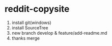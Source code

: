 # reddit-copysite

1. install git(windows)
2. install SourceTree
3. new branch develop & feature/add-readme.md
4. thanks merge